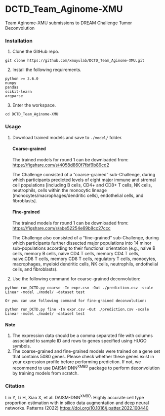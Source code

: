# DCTD_Team_Aginome-XMU
Team Aginome-XMU submissions to DREAM Challenge Tumor Deconvolution

### Installation
1. Clone the GitHub repo.
```
git clone https://github.com/xmuyulab/DCTD_Team_Aginome-XMU.git
```   
2. Install the following requirements.
```
python >= 3.6.0
numpy
pandas
scikit-learn
argparse
```
3. Enter the workspace.
```
cd DCTD_Team_Aginome-XMU
```
### Usage

1. Download trained models and save to ```./model/``` folder.
    #### Coarse-grained
    The trained models for round 1 can be downloaded from: https://figshare.com/s/4058d860f7fbf9b89cd2

    The Challenge consisted of a “coarse-grained” sub-Challenge, during which participants predicted levels of eight major immune and stromal cell populations [including B cells, CD4+ and CD8+ T cells, NK cells, neutrophils, cells within the monocytic lineage (monocytes/macrophages/dendritic cells), endothelial cells, and fibroblasts].
    #### Fine-grained
    The trained models for round 1 can be downloaded from: https://figshare.com/s/abe52254e69b8cc27ccc

    The Challenge also consisted of a “fine-grained” sub-Challenge, during which participants further dissected major populations into 14 minor sub-populations according to their functional orientation (e.g., naive B cells, memory B cells, naive CD4 T cells, memory CD4 T cells, naive.CD8 T cells, memory CD8 T cells, regulatory T cells, monocytes, macrophages, myeloid dendritic cells, NK cells, neutrophils, endothelial cells, and fibroblasts).

2. Use the following command for coarse-grained deconvolution:
```
python run_DCTD.py coarse -In expr.csv -Out ./prediction.csv -scale Linear -model ./model/ -dataset test
```
    Or you can use following command for fine-grained deconvolution:
```
python run_DCTD.py fine -In expr.csv -Out ./prediction.csv -scale Linear -model ./model/ -dataset test
```
#### Note
1. The expression data should be a comma separated file with columns associated to sample ID and rows to genes specified using HUGO symbols.
2. The coarse-grained and fine-grained models were trained on a gene set that contains 5080 genes. Please check whether these genes exist in your expression profile before performing prediction. If not, we recommend to use DAISM-DNN<sup>XMBD</sup> package to perform deconvolution by training models from scratch.
### Citation
Lin Y, Li H, Xiao X, et al. DAISM-DNN<sup>XMBD</sup>: Highly accurate cell type proportion estimation with in silico data augmentation and deep neural networks. Patterns (2022) https://doi.org/10.1016/j.patter.2022.100440